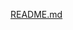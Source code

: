 [README.md](https://github.com/Ahmedtarekragab/Sign-Language-To-Text-Conversion/files/8935578/README.md)

